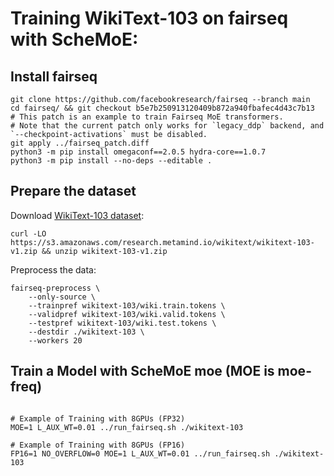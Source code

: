 # Training WikiText-103 on fairseq with ScheMoE:

## Install fairseq

```shell
git clone https://github.com/facebookresearch/fairseq --branch main
cd fairseq/ && git checkout b5e7b250913120409b872a940fbafec4d43c7b13
# This patch is an example to train Fairseq MoE transformers.
# Note that the current patch only works for `legacy_ddp` backend, and `--checkpoint-activations` must be disabled.
git apply ../fairseq_patch.diff
python3 -m pip install omegaconf==2.0.5 hydra-core==1.0.7
python3 -m pip install --no-deps --editable .
```

## Prepare the dataset

Download [WikiText-103 dataset](https://www.salesforce.com/products/einstein/ai-research/the-wikitext-dependency-language-modeling-dataset/):

```shell
curl -LO https://s3.amazonaws.com/research.metamind.io/wikitext/wikitext-103-v1.zip && unzip wikitext-103-v1.zip
```

Preprocess the data:

```shell
fairseq-preprocess \
    --only-source \
    --trainpref wikitext-103/wiki.train.tokens \
    --validpref wikitext-103/wiki.valid.tokens \
    --testpref wikitext-103/wiki.test.tokens \
    --destdir ./wikitext-103 \
    --workers 20

```

## Train a Model with ScheMoE moe (MOE is moe-freq)

```shell

# Example of Training with 8GPUs (FP32)
MOE=1 L_AUX_WT=0.01 ../run_fairseq.sh ./wikitext-103

# Example of Training with 8GPUs (FP16)
FP16=1 NO_OVERFLOW=0 MOE=1 L_AUX_WT=0.01 ../run_fairseq.sh ./wikitext-103

```
